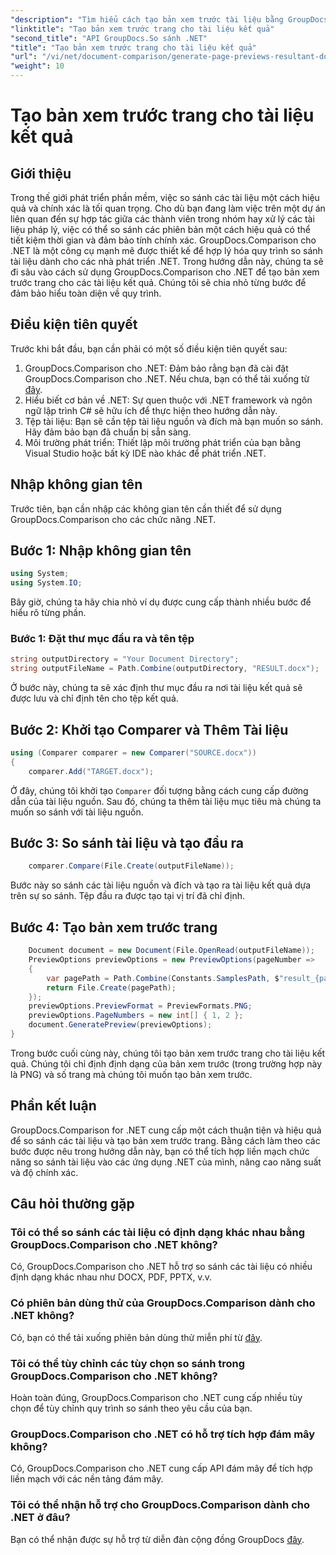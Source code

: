 ```yaml
---
"description": "Tìm hiểu cách tạo bản xem trước tài liệu bằng GroupDocs.Comparison cho .NET. So sánh tài liệu một cách hiệu quả và chính xác."
"linktitle": "Tạo bản xem trước trang cho tài liệu kết quả"
"second_title": "API GroupDocs.So sánh .NET"
"title": "Tạo bản xem trước trang cho tài liệu kết quả"
"url": "/vi/net/document-comparison/generate-page-previews-resultant-document/"
"weight": 10
---
```


# Tạo bản xem trước trang cho tài liệu kết quả

## Giới thiệu
Trong thế giới phát triển phần mềm, việc so sánh các tài liệu một cách hiệu quả và chính xác là tối quan trọng. Cho dù bạn đang làm việc trên một dự án liên quan đến sự hợp tác giữa các thành viên trong nhóm hay xử lý các tài liệu pháp lý, việc có thể so sánh các phiên bản một cách hiệu quả có thể tiết kiệm thời gian và đảm bảo tính chính xác. GroupDocs.Comparison cho .NET là một công cụ mạnh mẽ được thiết kế để hợp lý hóa quy trình so sánh tài liệu dành cho các nhà phát triển .NET. Trong hướng dẫn này, chúng ta sẽ đi sâu vào cách sử dụng GroupDocs.Comparison cho .NET để tạo bản xem trước trang cho các tài liệu kết quả. Chúng tôi sẽ chia nhỏ từng bước để đảm bảo hiểu toàn diện về quy trình.
## Điều kiện tiên quyết
Trước khi bắt đầu, bạn cần phải có một số điều kiện tiên quyết sau:
1. GroupDocs.Comparison cho .NET: Đảm bảo rằng bạn đã cài đặt GroupDocs.Comparison cho .NET. Nếu chưa, bạn có thể tải xuống từ [đây](https://releases.groupdocs.com/comparison/net/).
2. Hiểu biết cơ bản về .NET: Sự quen thuộc với .NET framework và ngôn ngữ lập trình C# sẽ hữu ích để thực hiện theo hướng dẫn này.
3. Tệp tài liệu: Bạn sẽ cần tệp tài liệu nguồn và đích mà bạn muốn so sánh. Hãy đảm bảo bạn đã chuẩn bị sẵn sàng.
4. Môi trường phát triển: Thiết lập môi trường phát triển của bạn bằng Visual Studio hoặc bất kỳ IDE nào khác để phát triển .NET.

## Nhập không gian tên
Trước tiên, bạn cần nhập các không gian tên cần thiết để sử dụng GroupDocs.Comparison cho các chức năng .NET.
## Bước 1: Nhập không gian tên
```csharp
using System;
using System.IO;
```
Bây giờ, chúng ta hãy chia nhỏ ví dụ được cung cấp thành nhiều bước để hiểu rõ từng phần.
### Bước 1: Đặt thư mục đầu ra và tên tệp
```csharp
string outputDirectory = "Your Document Directory";
string outputFileName = Path.Combine(outputDirectory, "RESULT.docx");
```
Ở bước này, chúng ta sẽ xác định thư mục đầu ra nơi tài liệu kết quả sẽ được lưu và chỉ định tên cho tệp kết quả.
## Bước 2: Khởi tạo Comparer và Thêm Tài liệu
```csharp
using (Comparer comparer = new Comparer("SOURCE.docx"))
{
    comparer.Add("TARGET.docx");
```
Ở đây, chúng tôi khởi tạo `Comparer` đối tượng bằng cách cung cấp đường dẫn của tài liệu nguồn. Sau đó, chúng ta thêm tài liệu mục tiêu mà chúng ta muốn so sánh với tài liệu nguồn.
## Bước 3: So sánh tài liệu và tạo đầu ra
```csharp
    comparer.Compare(File.Create(outputFileName));
```
Bước này so sánh các tài liệu nguồn và đích và tạo ra tài liệu kết quả dựa trên sự so sánh. Tệp đầu ra được tạo tại vị trí đã chỉ định.
## Bước 4: Tạo bản xem trước trang
```csharp
    Document document = new Document(File.OpenRead(outputFileName));
    PreviewOptions previewOptions = new PreviewOptions(pageNumber =>
    {
        var pagePath = Path.Combine(Constants.SamplesPath, $"result_{pageNumber}.png");
        return File.Create(pagePath);
    });
    previewOptions.PreviewFormat = PreviewFormats.PNG;
    previewOptions.PageNumbers = new int[] { 1, 2 };
    document.GeneratePreview(previewOptions);
}
```
Trong bước cuối cùng này, chúng tôi tạo bản xem trước trang cho tài liệu kết quả. Chúng tôi chỉ định định dạng của bản xem trước (trong trường hợp này là PNG) và số trang mà chúng tôi muốn tạo bản xem trước.

## Phần kết luận
GroupDocs.Comparison for .NET cung cấp một cách thuận tiện và hiệu quả để so sánh các tài liệu và tạo bản xem trước trang. Bằng cách làm theo các bước được nêu trong hướng dẫn này, bạn có thể tích hợp liền mạch chức năng so sánh tài liệu vào các ứng dụng .NET của mình, nâng cao năng suất và độ chính xác.
## Câu hỏi thường gặp
### Tôi có thể so sánh các tài liệu có định dạng khác nhau bằng GroupDocs.Comparison cho .NET không?
Có, GroupDocs.Comparison cho .NET hỗ trợ so sánh các tài liệu có nhiều định dạng khác nhau như DOCX, PDF, PPTX, v.v.
### Có phiên bản dùng thử của GroupDocs.Comparison dành cho .NET không?
Có, bạn có thể tải xuống phiên bản dùng thử miễn phí từ [đây](https://releases.groupdocs.com/).
### Tôi có thể tùy chỉnh các tùy chọn so sánh trong GroupDocs.Comparison cho .NET không?
Hoàn toàn đúng, GroupDocs.Comparison cho .NET cung cấp nhiều tùy chọn để tùy chỉnh quy trình so sánh theo yêu cầu của bạn.
### GroupDocs.Comparison cho .NET có hỗ trợ tích hợp đám mây không?
Có, GroupDocs.Comparison cho .NET cung cấp API đám mây để tích hợp liền mạch với các nền tảng đám mây.
### Tôi có thể nhận hỗ trợ cho GroupDocs.Comparison dành cho .NET ở đâu?
Bạn có thể nhận được sự hỗ trợ từ diễn đàn cộng đồng GroupDocs [đây](https://forum.groupdocs.com/c/comparison/12).